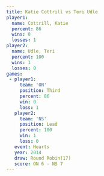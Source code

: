 ```yaml
---
title: Katie Cottrill vs Teri Udle
player1:               
  name: Cottrill, Katie
  percent: 86          
  wins: 0              
  losses: 1            
player2:               
  name: Udle, Teri     
  percent: 100         
  wins: 1              
  losses: 0            
games:
 - player1:         
     team: 'ON'     
     position: Third
     percent: 86    
     win: 0         
     loss: 1        
   player2:        
     team: 'NS'    
     position: Lead
     percent: 100  
     win: 1        
     loss: 0       
   event: Hearts        
   year: 2014           
   draw: Round Robin(17)
   score: ON 6 - NS 7   
---
```

